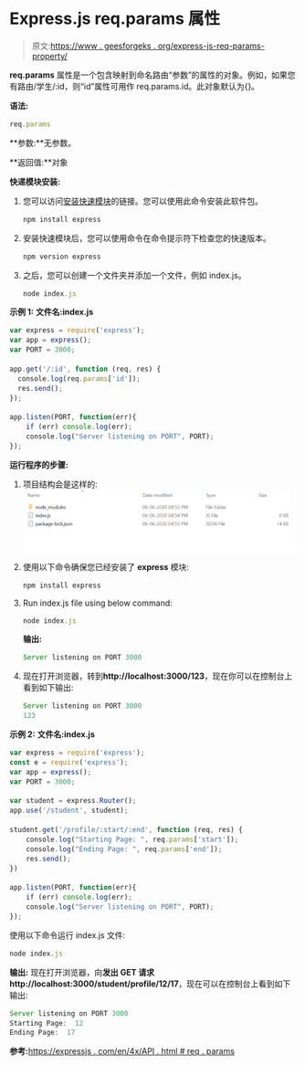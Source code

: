 # Express.js req.params 属性

> 原文:[https://www . geesforgeks . org/express-js-req-params-property/](https://www.geeksforgeeks.org/express-js-req-params-property/)

**req.params** 属性是一个包含映射到命名路由“参数”的属性的对象。例如，如果您有路由/学生/:id，则“id”属性可用作 req.params.id。此对象默认为{}。

**语法:**

```js
req.params
```

**参数:**无参数。

**返回值:**对象

**快递模块安装:**

1.  您可以访问[安装快速模块](https://www.npmjs.com/package/express)的链接。您可以使用此命令安装此软件包。

    ```js
    npm install express
    ```

2.  安装快速模块后，您可以使用命令在命令提示符下检查您的快速版本。

    ```js
    npm version express
    ```

3.  之后，您可以创建一个文件夹并添加一个文件，例如 index.js。

    ```js
    node index.js
    ```

**示例 1:** **文件名:index.js**

```js
var express = require('express');
var app = express(); 
var PORT = 3000;

app.get('/:id', function (req, res) {
  console.log(req.params['id']);
  res.send();
});

app.listen(PORT, function(err){
    if (err) console.log(err);
    console.log("Server listening on PORT", PORT);
});
```

**运行程序的步骤:**

1.  项目结构会是这样的:
    ![](img/3209d9b4369c180282a34be8070d7d6e.png)
2.  使用以下命令确保您已经安装了 **express** 模块:

    ```js
    npm install express
    ```

3.  Run index.js file using below command:

    ```js
    node index.js
    ```

    **输出:**

    ```js
    Server listening on PORT 3000

    ```

4.  现在打开浏览器，转到**http://localhost:3000/123**，现在你可以在控制台上看到如下输出:

    ```js
    Server listening on PORT 3000
    123

    ```

**示例 2:** **文件名:index.js**

```js
var express = require('express');
const e = require('express');
var app = express(); 
var PORT = 3000;

var student = express.Router();
app.use('/student', student);

student.get('/profile/:start/:end', function (req, res) {
    console.log("Starting Page: ", req.params['start']);
    console.log("Ending Page: ", req.params['end']);
    res.send();
})

app.listen(PORT, function(err){
    if (err) console.log(err);
    console.log("Server listening on PORT", PORT);
});
```

使用以下命令运行 index.js 文件:

```js
node index.js
```

**输出:**
现在打开浏览器，向**发出 GET 请求 http://localhost:3000/student/profile/12/17**，现在可以在控制台上看到如下输出:

```js
Server listening on PORT 3000
Starting Page:  12
Ending Page:  17

```

**参考:**[https://expressjs . com/en/4x/API . html # req . params](https://expressjs.com/en/4x/api.html#req.params)